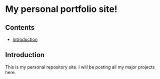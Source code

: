 # My personal portfolio site!

## Contents
* [Introduction](introduction)

## Introduction
This is my personal repository site. I will be posting all my major projects here.
